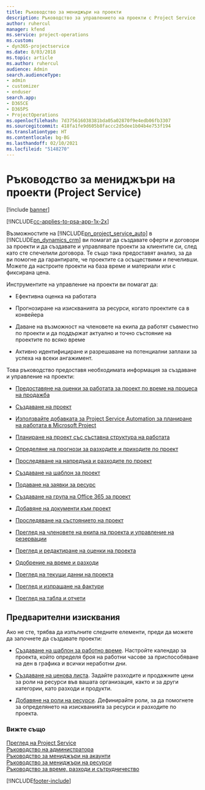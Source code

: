 ```yaml
---
title: Ръководство за мениджъри на проекти
description: Ръководство за управлението на проекти с Project Service
author: ruhercul
manager: kfend
ms.service: project-operations
ms.custom:
- dyn365-projectservice
ms.date: 8/03/2018
ms.topic: article
ms.author: ruhercul
audience: Admin
search.audienceType:
- admin
- customizer
- enduser
search.app:
- D365CE
- D365PS
- ProjectOperations
ms.openlocfilehash: 7d375616038381bda05a02870f9e4edb06fb3307
ms.sourcegitcommit: 418fa1fe9d605b8faccc2d5dee1b04b4e753f194
ms.translationtype: HT
ms.contentlocale: bg-BG
ms.lasthandoff: 02/10/2021
ms.locfileid: "5148270"
---
```

# <a name="project-manager-guide-project-service"></a>Ръководство за мениджъри на проекти (Project Service)

[!include [banner](../includes/psa-now-project-operations.md)]

[!INCLUDE[cc-applies-to-psa-app-1x-2x](../includes/cc-applies-to-psa-app-1x-2x.md)]

Възможностите на [!INCLUDE[pn_project_service_auto](../includes/pn-project-service-auto.md)] в [!INCLUDE[pn_dynamics_crm](../includes/pn-dynamics-crm.md)] ви помагат да създавате оферти и договори за проекти и да създавате и управлявате проекти за клиентите си, след като сте спечелили договора. Те също така предоставят анализ, за да ви помогне да гарантирате, че проектите са осъществими и печеливши. Можете да настроите проекти на база време и материали или с фиксирана цена.  
  
 Инструментите на управление на проекти ви помагат да:  
  
-   Ефективна оценка на работата  
  
-   Прогнозиране на изискванията за ресурси, когато проектите са в конвейера  
  
-   Даване на възможност на членовете на екипа да работят съвместно по проекти и да поддържат актуално и точно състояние на проектите по всяко време  
  
-   Активно идентифициране и разрешаване на потенциални заплахи за успеха на всеки ангажимент.  
  
Това ръководство предоставя необходимата информация за създаване и управление на проекти:  
  
-   [Предоставяне на оценки за работата за проект по време на процеса на продажба](../psa/provide-estimates-project-during-sales-process.md)  
  
-   [Създаване на проект](../psa/create-project.md)  
  
-   [Използвайте добавката за Project Service Automation за планиране на работата в Microsoft Project](../psa/add-plan-work-microsoft-project.md)  
  
-   [Планиране на проект със съставна структура на работата](../psa/schedule-project-work-breakdown-structure.md)  
  
-   [Определяне на прогнози за разходите и приходите по проект](../psa/determine-project-cost-revenue-estimates.md)  
  
-   [Проследяване на напредъка и разходите по проект](../psa/track-project-progress-cost.md)  
  
-   [Създаване на шаблон за проект](../psa/create-project-template.md)  
  
-   [Подаване на заявки за ресурс](../psa/submit-resource-requests.md)  
  
-   [Създаване на група на Office 365 за проект](../psa/create-office-365-group-project.md)  
  
-   [Добавяне на документи към проект](../psa/add-documents-project.md)  
  
-   [Проследяване на състоянието на проект](../psa/track-project-status.md)  
  
-   [Преглед на членовете на екипа на проекта и управление на резервации](../psa/view-project-team-members-manage-bookings.md)  
  
-   [Преглед и редактиране на оценки на проекта](../psa/view-edit-project-estimates.md)  
  
-   [Одобрение на време и разходи](../psa/approve-time-expenses.md)  
  
-   [Преглед на текущи данни на проекта](../psa/review-project-actuals.md)  
  
-   [Преглед и изпращане на фактури](../psa/view-send-invoices.md)  
  
-   [Преглед на табла и отчети](../psa/view-dashboards-reports.md)  
  
## <a name="prerequisites"></a>Предварителни изисквания  
 Ако не сте, трябва да изпълните следните елементи, преди да можете да започнете да създавате проекти:  
  
-   [Създаване на шаблон за работно време](../psa/create-work-hours-template.md). Настройте календар за проекта, който определя броя на работни часове за приспособяване на ден в графика и всички неработни дни.  
  
-   [Създаване на ценова листа](../psa/create-price-list.md). Задайте разходите и продажните цени за роли на ресурси във вашата организация, както и за други категории, като разходи и продукти.  
  
-   [Добавяне на роли на ресурси](../psa/add-resource-roles.md). Дефинирайте роли, за да помогнете за определянето на изискванията за ресурси и разходите по проекта.  
  
### <a name="see-also"></a>Вижте също  
 [Преглед на Project Service](../psa/overview.md)   
 [Ръководство на администратора](../psa/admin-guide.md)   
 [Ръководство за мениджъри на акаунти](../psa/account-manager-guide.md)   
 [Ръководство за мениджъри на ресурси](../psa/resource-manager-guide.md)   
 [Ръководство за време, разходи и сътрудничество](../psa/time-expense-collaboration-guide.md)



[!INCLUDE[footer-include](../includes/footer-banner.md)]